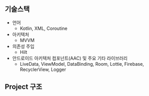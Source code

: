 ## 기술스택
- 언어
  - Kotlin, XML, Coroutine
- 아키텍처
  - MVVM
- 의존성 주입
  - Hilt
- 안드로이드 아키텍처 컴포넌트(AAC) 및 주요 기타 라이브러리
  - LiveData, ViewModel, DataBinding, Room, Lottie, Firebase, RecyclerView, Logger

## Project 구조
